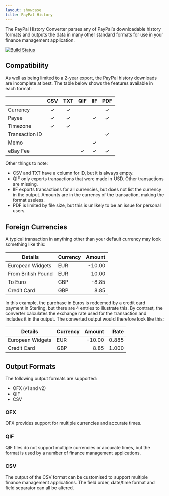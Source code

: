 ```yaml
---
layout: showcase
title: PayPal History
---
```

The PayPal History Converter parses any of PayPal’s downloadable history formats
and outputs the data in many other standard formats for use in your finance
management application.

[![Build Status](https://api.travis-ci.org/cmbuckley/paypal-history.svg)](https://travis-ci.org/cmbuckley/paypal-history)

## Compatibility

As well as being limited to a 2-year export, the PayPal history downloads are
incomplete at best. The table below shows the features available in each format:

|                | CSV | TXT | QIF | IIF | PDF |
|----------------|:---:|:---:|:---:|:---:|:---:|
| Currency       |  ✓  |  ✓  |     |     |  ✓  |
| Payee          |  ✓  |  ✓  |     |  ✓  |  ✓  |
| Timezone       |  ✓  |  ✓  |     |     |     |
| Transaction ID |     |     |     |     |  ✓  |
| Memo           |     |     |     |  ✓  |     |
| eBay Fee       |     |     |  ✓  |  ✓  |  ✓  |

Other things to note:

* CSV and TXT have a column for ID, but it is always empty.
* QIF only exports transactions that were made in USD. Other transactions are missing.
* IIF exports transactions for all currencies, but does not list the currency in the
    output. Amounts are in the currency of the transaction, making the format useless.
* PDF is limited by file size, but this is unlikely to be an issue for personal users.

## Foreign Currencies

A typical transaction in anything other than your default currency may look something
like this:

| Details            | Currency | Amount |
|--------------------|----------|-------:|
| European Widgets   | EUR      | -10.00 |
| From British Pound | EUR      |  10.00 |
| To Euro            | GBP      |  -8.85 |
| Credit Card        | GBP      |   8.85 |

In this example, the purchase in Euros is redeemed by a credit card payment in Sterling,
but there are 4 entries to illustrate this. By contrast, the converter calculates the
exchange rate used for the transaction and includes it in the output. The converted
output would therefore look like this:

| Details            | Currency | Amount | Rate  |
|--------------------|----------|-------:|------:|
| European Widgets   | EUR      | -10.00 | 0.885 |
| Credit Card        | GBP      |   8.85 | 1.000 |

## Output Formats

The following output formats are supported:

* OFX (v1 and v2)
* QIF
* CSV

### OFX

OFX provides support for multiple currencies and accurate times.

### QIF

QIF files do not support multiple currencies or accurate times, but the format is
used by a number of finance management applications.

### CSV

The output of the CSV format can be customised to support multiple finance management
applications. The field order, date/time format and field separator can all be altered.
